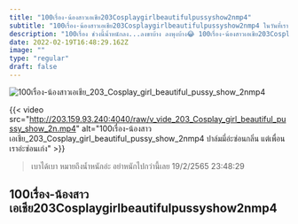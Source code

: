 ```yaml
---
title: "100เรื่อง-น้องสาวเอเชีย203Cosplaygirlbeautifulpussyshow2nmp4"
subtitle: "100เรื่อง-น้องสาวเอเชีย203Cosplaygirlbeautifulpussyshow2nmp4 ในวันที่เราแย่ ยังมีเงินในบัญชีที่แย่กว่า"
description: "100เรื่อง ช่วงนี้น้ำหนักลง...ลงขาบ้าง ลงพุงบ้าง😂 100เรื่อง-น้องสาวเอเชีย203Cosplaygirlbeautifulpussyshow2nmp4 19/2/2565 23:48:29"
date: 2022-02-19T16:48:29.162Z
image: ""
type: "regular"
draft: false
---
```


![100เรื่อง-น้องสาวเอเชีย_203_Cosplay_girl_beautiful_pussy_show_2nmp4](http://203.159.93.240:4040/raw/v_vide_203_Cosplay_girl_beautiful_pussy_show_2n.jpg)

{{< video src="http://203.159.93.240:4040/raw/v_vide_203_Cosplay_girl_beautiful_pussy_show_2n.mp4" alt="100เรื่อง-น้องสาวเอเชีย_203_Cosplay_girl_beautiful_pussy_show_2nmp4 ปาล์มมี่อ่ะซ่อนกลิ่น แต่เพื่อนเราอ่ะซ่อนเก่ง" >}}


> เบาได้เบา หมายถึงน้ำหนักอ่ะ อย่าหนักไปกว่านี้เลย 19/2/2565 23:48:29

## 100เรื่อง-น้องสาวเอเชีย203Cosplaygirlbeautifulpussyshow2nmp4
